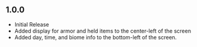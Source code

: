 ## 1.0.0
* Initial Release
* Added display for armor and held items to the center-left of the screen
* Added day, time, and biome info to the bottom-left of the screen.